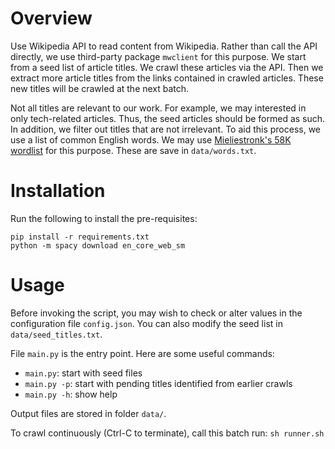 # Overview
Use Wikipedia API to read content from Wikipedia. Rather than call the API directly, we use third-party package `mwclient` for this purpose. We start from a seed list of article titles. We crawl these articles via the API. Then we extract more article titles from the links contained in crawled articles. These new titles will be crawled at the next batch.

Not all titles are relevant to our work. For example, we may interested in only tech-related articles. Thus, the seed articles should be formed as such. In addition, we filter out titles that are not irrelevant. To aid this process, we use a list of common English words. We may use [Mieliestronk's 58K wordlist](http://www.mieliestronk.com/wordlist.html) for this purpose. These are save in `data/words.txt`.


# Installation
Run the following to install the pre-requisites:
```
pip install -r requirements.txt
python -m spacy download en_core_web_sm
```


# Usage
Before invoking the script, you may wish to check or alter values in the configuration file `config.json`. You can also modify the seed list in `data/seed_titles.txt`.

File `main.py` is the entry point. Here are some useful commands:
* `main.py`: start with seed files
* `main.py -p`: start with pending titles identified from earlier crawls
* `main.py -h`: show help

Output files are stored in folder `data/`.

To crawl continuously (Ctrl-C to terminate), call this batch run: `sh runner.sh`